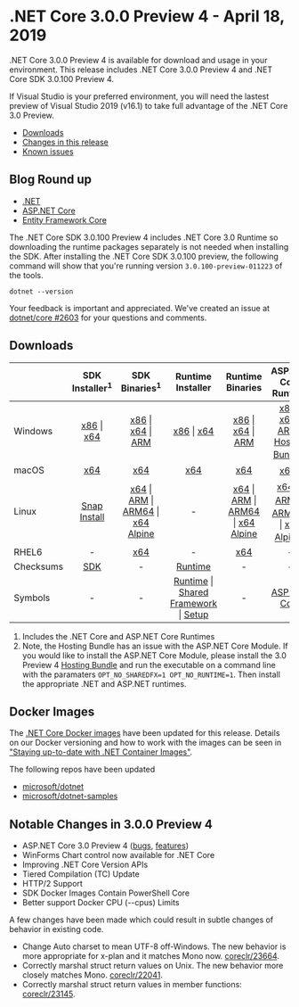 # .NET Core 3.0.0 Preview 4 - April 18, 2019

.NET Core 3.0.0 Preview 4 is available for download and usage in your environment. This release includes .NET Core 3.0.0 Preview 4 and .NET Core SDK 3.0.100 Preview 4.

If Visual Studio is your preferred environment, you will need the lastest preview of Visual Studio 2019 (v16.1) to take full advantage of the .NET Core 3.0 Preview.

* [Downloads](#downloads)
* [Changes in this release](#notable-changes-in-300-preview-4)
* [Known issues](3.0.0-preview-known-issues.md)

## Blog Round up

* [.NET][dotnet-blog]
* [ASP.NET Core][aspnet-blog]
* [Entity Framework Core][ef-blog]

The .NET Core SDK 3.0.100 Preview 4 includes .NET Core 3.0 Runtime so downloading the runtime packages separately is not needed when installing the SDK. After installing the .NET Core SDK 3.0.100 preview, the following command will show that you're running version `3.0.100-preview-011223` of the tools.

`dotnet --version`

Your feedback is important and appreciated. We've created an issue at [dotnet/core #2603](https://github.com/dotnet/core/issues/2603) for your questions and comments.

## Downloads

|           | SDK Installer<sup>1</sup>                        | SDK Binaries<sup>1</sup>                 | Runtime Installer                                        | Runtime Binaries                                 | ASP.NET Core Runtime           |
| --------- | :------------------------------------------:     | :----------------------:                 | :---------------------------:                            | :-------------------------:                      | :-----------------:            |
| Windows   | [x86][dotnet-sdk-win-x86.exe] \| [x64][dotnet-sdk-win-x64.exe] | [x86][dotnet-sdk-win-x86.zip] \| [x64][dotnet-sdk-win-x64.zip] \| [ARM][dotnet-sdk-win-arm.zip] | [x86][dotnet-runtime-win-x86.exe] \| [x64][dotnet-runtime-win-x64.exe] | [x86][dotnet-runtime-win-x86.zip] \| [x64][dotnet-runtime-win-x64.zip] \| [ARM][dotnet-runtime-win-arm.zip]  | [x86][aspnetcore-runtime-win-x86.exe] \| [x64][aspnetcore-runtime-win-x64.exe] \| [ARM][aspnetcore-runtime-win-arm.zip] \|<br/> [Hosting Bundle][dotnet-hosting-win.exe]<sup>2</sup> |
| macOS     | [x64][dotnet-sdk-osx-x64.pkg]  | [x64][dotnet-sdk-osx-x64.tar.gz]     | [x64][dotnet-runtime-osx-x64.pkg] | [x64][dotnet-runtime-osx-x64.tar.gz] | [x64][aspnetcore-runtime-osx-x64.tar.gz]<sup>1</sup>
| Linux     |  [Snap Install](3.0.0-preview3-download.md)  | [x64][dotnet-sdk-linux-x64.tar.gz] \| [ARM][dotnet-sdk-linux-arm.tar.gz] \| [ARM64][dotnet-sdk-linux-arm64.tar.gz] \| [x64 Alpine][dotnet-sdk-linux-musl-x64.tar.gz] | - | [x64][dotnet-runtime-linux-x64.tar.gz] \| [ARM][dotnet-runtime-linux-arm.tar.gz] \| [ARM64][dotnet-runtime-linux-arm64.tar.gz] \| [x64 Alpine][dotnet-runtime-linux-musl-x64.tar.gz] | [x64][aspnetcore-runtime-linux-x64.tar.gz]<sup>1</sup>  \| [ARM][aspnetcore-runtime-linux-arm.tar.gz]<sup>1</sup> \| [ARM64][aspnetcore-runtime-linux-arm64.tar.gz]<sup>1</sup> \| [x64 Alpine][aspnetcore-runtime-linux-musl-x64.tar.gz]<sup>1</sup> |
| RHEL6     | -                                                | [x64][dotnet-sdk-rhel.6-x64.tar.gz]                    | -                                                        | [x64][dotnet-runtime-rhel.6-x64.tar.gz] | - |
| Checksums | [SDK][checksums-sdk]                             | -                                        | [Runtime][checksums-runtime]                             | - | - |
| Symbols   | - | -                                        | [Runtime][coreclr-symbols.zip] \| [Shared Framework][corefx-symbols.zip] \| [Setup][core-setup-symbols.zip] | - | [ASP.NET Core][aspnet-symbols.zip] |

1. Includes the .NET Core and ASP.NET Core Runtimes
2. Note, the Hosting Bundle has an issue with the ASP.NET Core Module. If you would like to install the ASP.NET Core Module, please install the 3.0 Preview 4 [Hosting Bundle][dotnet-hosting-win.exe] and run the executable on a command line with the paramaters `OPT_NO_SHAREDFX=1 OPT_NO_RUNTIME=1`. Then install the appropriate .NET and ASP.NET runtimes.

## Docker Images

The [.NET Core Docker images](https://hub.docker.com/r/microsoft/dotnet/) have been updated for this release. Details on our Docker versioning and how to work with the images can be seen in ["Staying up-to-date with .NET Container Images"](https://devblogs.microsoft.com/dotnet/staying-up-to-date-with-net-container-images/).

The following repos have been updated

* [microsoft/dotnet](https://hub.docker.com/r/microsoft/dotnet)
* [microsoft/dotnet-samples](https://hub.docker.com/r/microsoft/dotnet-samples)

## Notable Changes in 3.0.0 Preview 4

* ASP.NET Core 3.0 Preview 4 ([bugs](https://github.com/aspnet/AspNetCore/issues?q=is%3Aissue+label%3A%223+-+Done%22+label%3Abug+milestone%3A3.0.0-preview4), [features](https://github.com/aspnet/AspNetCore/issues?utf8=%E2%9C%93&q=is%3Aissue+label%3A%223+-+Done%22+label%3Aenhancement+milestone%3A3.0.0-preview4))
* WinForms Chart control now available for .NET Core
* Improving .NET Core Version APIs
* Tiered Compilation (TC) Update
* HTTP/2 Support
* SDK Docker Images Contain PowerShell Core
* Better support Docker CPU (--cpus) Limits

A few changes have been made which could result in subtle changes of behavior in existing code.

* Change Auto charset to mean UTF-8 off-Windows. The new behavior is more appropriate for x-plan and it matches Mono now. [coreclr/23664](https://github.com/dotnet/coreclr/pull/23664).
* Correctly marshal struct return values on Unix. The new behavior more closely matches Mono. [coreclr/22041](https://github.com/dotnet/coreclr/pull/22041).
* Correctly marshal struct return values in member functions: [coreclr/23145](https://github.com/dotnet/coreclr/pull/23145).

[blob-runtime]: https://builds.dotnet.microsoft.com/dotnet/Runtime/
[blob-sdk]: https://builds.dotnet.microsoft.com/dotnet/Sdk/
[release-notes]: 3.0.0-preview4.md

[dotnet-runtime-linux-arm.tar.gz]: https://download.visualstudio.microsoft.com/download/pr/98225b75-8507-490a-a040-335d1728fc0a/537c5d8f548241dfac27ee1f98551e67/dotnet-runtime-3.0.0-preview4-27615-11-linux-arm.tar.gz
[dotnet-runtime-linux-arm64.tar.gz]: https://download.visualstudio.microsoft.com/download/pr/79dafd9e-e037-4c49-8979-8add58ba3070/46259d42ab44f7c315b97186cfd375c1/dotnet-runtime-3.0.0-preview4-27615-11-linux-arm64.tar.gz
[dotnet-runtime-linux-musl-x64.tar.gz]: https://download.visualstudio.microsoft.com/download/pr/7c6eb3b5-9a32-443f-a453-44053500693f/73e29ee1e2e8bf0ce940bfb74df9ac00/dotnet-runtime-3.0.0-preview4-27615-11-linux-musl-x64.tar.gz
[dotnet-runtime-linux-x64.tar.gz]: https://download.visualstudio.microsoft.com/download/pr/797ab375-f427-4007-b17f-9ded29676b97/8e4103e31098287612100dd63b7b9315/dotnet-runtime-3.0.0-preview4-27615-11-linux-x64.tar.gz
[dotnet-runtime-osx-x64.pkg]: https://download.visualstudio.microsoft.com/download/pr/f7c8b865-335d-4d12-be45-d9eec74ccc18/40e5c5be673e47367e670edccb101e43/dotnet-runtime-3.0.0-preview4-27615-11-osx-x64.pkg
[dotnet-runtime-osx-x64.tar.gz]: https://download.visualstudio.microsoft.com/download/pr/49d3a3a0-97ec-4e67-ba04-7f7d1e4a018e/db1b4328863a284aaeaa53a86934233b/dotnet-runtime-3.0.0-preview4-27615-11-osx-x64.tar.gz
[dotnet-runtime-rhel.6-x64.tar.gz]: https://download.visualstudio.microsoft.com/download/pr/6c999d0f-e4f0-40af-9fd5-c680b5f89abe/d9ab03249daca4db5fa3cd66ce659a8f/dotnet-runtime-3.0.0-preview4-27615-11-rhel.6-x64.tar.gz
[dotnet-runtime-win-arm.zip]: https://download.visualstudio.microsoft.com/download/pr/ec7cf290-05b1-4fe5-b6f0-ca2042346432/94dcf57fc2c5da65bf19b0933ecac923/dotnet-runtime-3.0.0-preview4-27615-11-win-arm.zip
[dotnet-runtime-win-x64.exe]: https://download.visualstudio.microsoft.com/download/pr/2c5e986f-63c1-410b-966a-d72760744fd3/ed26fd610b292c87ddcf91b957ebe041/dotnet-runtime-3.0.0-preview4-27615-11-win-x64.exe
[dotnet-runtime-win-x64.zip]: https://download.visualstudio.microsoft.com/download/pr/320aebf9-d012-4bc5-8730-d336ad27c27d/e17e568694adc894b366e176f7a3e660/dotnet-runtime-3.0.0-preview4-27615-11-win-x64.zip
[dotnet-runtime-win-x86.exe]: https://download.visualstudio.microsoft.com/download/pr/71da16e7-cec4-4d64-a50e-1046289bc9b3/7bdd0a9ac4e45e1043398fbf151c6070/dotnet-runtime-3.0.0-preview4-27615-11-win-x86.exe
[dotnet-runtime-win-x86.zip]: https://download.visualstudio.microsoft.com/download/pr/a7f9a7fb-cc78-48bc-93e1-120fea7964f9/ab6bf079a404aff058c756e6e91a5f7d/dotnet-runtime-3.0.0-preview4-27615-11-win-x86.zip

[aspnetcore-runtime-linux-arm.tar.gz]: https://download.visualstudio.microsoft.com/download/pr/0c4d44a8-3ccd-45f4-994f-ea93008226eb/c4088c9872670837bb2fa55162fd5c77/aspnetcore-runtime-3.0.0-preview4-19216-03-linux-arm.tar.gz
[aspnetcore-runtime-linux-arm64.tar.gz]: https://download.visualstudio.microsoft.com/download/pr/cfa0ebe9-c4f8-4e1c-b777-57a5e0d66bb7/5344f7c1fdab4400102b46e04c2eff3b/aspnetcore-runtime-3.0.0-preview4-19216-03-linux-arm64.tar.gz
[aspnetcore-runtime-linux-musl-x64.tar.gz]: https://download.visualstudio.microsoft.com/download/pr/4c88d509-2236-40e5-9797-3e6681ed278d/3011a1d03fd89eed089bd3ce44baa6b9/aspnetcore-runtime-3.0.0-preview4-19216-03-linux-musl-x64.tar.gz
[aspnetcore-runtime-linux-x64.tar.gz]: https://download.visualstudio.microsoft.com/download/pr/efe3f589-6a9e-4c05-95ca-a514188d048a/b81d36316bc4406efd37df0419691208/aspnetcore-runtime-3.0.0-preview4-19216-03-linux-x64.tar.gz
[aspnetcore-runtime-osx-x64.tar.gz]: https://download.visualstudio.microsoft.com/download/pr/c7d3a630-4c69-47bd-b4af-654e77514d20/6b15853d4c0e45637e01b37983652cc9/aspnetcore-runtime-3.0.0-preview4-19216-03-osx-x64.tar.gz
[aspnetcore-runtime-win-arm.zip]: https://download.visualstudio.microsoft.com/download/pr/06f50bbd-1a2a-4cfd-ba58-3dd5e573cd2b/e94ff22b6065272fa5499649a64b2e45/aspnetcore-runtime-3.0.0-preview4-19216-03-win-arm.zip
[aspnetcore-runtime-win-x64.exe]: https://download.visualstudio.microsoft.com/download/pr/6963b6d0-6335-48c9-8bd5-8e418ce9df27/7412bc71723b27c40667b082533f6e99/aspnetcore-runtime-3.0.0-preview4-19216-03-win-x64.exe
[aspnetcore-runtime-win-x64.zip]: https://download.visualstudio.microsoft.com/download/pr/8cd7ca69-40cc-461f-ae97-d50d73b424f4/39638454092a873e5680af2d7e496373/aspnetcore-runtime-3.0.0-preview4-19216-03-win-x64.zip
[aspnetcore-runtime-win-x86.exe]: https://download.visualstudio.microsoft.com/download/pr/8c1dad0a-4f29-41c2-9f73-f6339f80d127/a75e7316bf4dfa497992ddc22c5cae05/aspnetcore-runtime-3.0.0-preview4-19216-03-win-x86.exe
[aspnetcore-runtime-win-x86.zip]: https://download.visualstudio.microsoft.com/download/pr/709aa675-f1ca-4efe-80c8-67795696c882/c6c59a222f722b9c755e6b5662133c95/aspnetcore-runtime-3.0.0-preview4-19216-03-win-x86.zip
[dotnet-hosting-win.exe]: https://download.visualstudio.microsoft.com/download/pr/1a4373cf-d4ed-4aa7-b3e1-49f5ddb9cb22/f410589b3d4ddd4f0bca9a466bb64ce3/dotnet-hosting-3.0.0-preview4-19216-03-win.exe

[dotnet-sdk-linux-arm.tar.gz]: https://download.visualstudio.microsoft.com/download/pr/549f71f9-ba29-476d-8e15-b450f7ba2504/59825a1fcc5aa35344e4f44b2e9f94db/dotnet-sdk-3.0.100-preview4-011223-linux-arm.tar.gz
[dotnet-sdk-linux-arm64.tar.gz]: https://download.visualstudio.microsoft.com/download/pr/39601b46-a250-46c3-92f0-68493e07fe5c/3bc40cf7868dcdd05ce353e253fd266c/dotnet-sdk-3.0.100-preview4-011223-linux-arm64.tar.gz
[dotnet-sdk-linux-musl-x64.tar.gz]: https://download.visualstudio.microsoft.com/download/pr/ab4af538-7d1b-402e-85e2-ec0e8cde3c4e/fe8367f401f7f7125c1f0e0332a04e0d/dotnet-sdk-3.0.100-preview4-011223-linux-musl-x64.tar.gz
[dotnet-sdk-linux-x64.tar.gz]: https://download.visualstudio.microsoft.com/download/pr/26d4dc1f-f674-4902-9921-f287f65266f9/ef8a67939f0c3e5729b2674a5e013328/dotnet-sdk-3.0.100-preview4-011223-linux-x64.tar.gz
[dotnet-sdk-osx-x64.pkg]: https://download.visualstudio.microsoft.com/download/pr/ad5375dc-7304-4633-9d1a-23c7a41e8f9d/7b4630b0cfa7e275d9b7f87865b8db47/dotnet-sdk-3.0.100-preview4-011223-osx-x64.pkg
[dotnet-sdk-osx-x64.tar.gz]: https://download.visualstudio.microsoft.com/download/pr/b52e8baf-37c7-485d-ba4d-ef17af92b2fe/55f91ca67d8a29b62e685f28939077b6/dotnet-sdk-3.0.100-preview4-011223-osx-x64.tar.gz
[dotnet-sdk-rhel.6-x64.tar.gz]: https://download.visualstudio.microsoft.com/download/pr/0bb08d76-c69f-4f21-b0f5-f5b1446cd9bd/e729ccdf120e9dd15ca4115939776768/dotnet-sdk-3.0.100-preview4-011223-rhel.6-x64.tar.gz
[dotnet-sdk-win-arm.zip]: https://download.visualstudio.microsoft.com/download/pr/2e0f3778-0bdf-47c5-b8f3-d4a357b030ee/5e252aa9d4ea91c83c81d2b8cff69c0f/dotnet-sdk-3.0.100-preview4-011223-win-arm.zip
[dotnet-sdk-win-x64.exe]: https://download.visualstudio.microsoft.com/download/pr/4032ceb5-61cd-495a-ab25-475aa2232f28/7eb614e777d87ef0d49f86be4fc8bbde/dotnet-sdk-3.0.100-preview4-011223-win-x64.exe
[dotnet-sdk-win-x64.zip]: https://download.visualstudio.microsoft.com/download/pr/a3fe6da8-1ec8-48e5-b93d-cbf6cbe4e1ad/b4c6e212cda446fcc6c305296130e76b/dotnet-sdk-3.0.100-preview4-011223-win-x64.zip
[dotnet-sdk-win-x86.exe]: https://download.visualstudio.microsoft.com/download/pr/e6cdbf31-8b69-4e30-b555-4d4543381c74/bde99c9c84d675e5462759a5d2586ce5/dotnet-sdk-3.0.100-preview4-011223-win-x86.exe
[dotnet-sdk-win-x86.zip]: https://download.visualstudio.microsoft.com/download/pr/6e7b3953-2991-4078-9d2d-677c58c3a612/3ed31ed32cfb2d950e90b09b8a4c291d/dotnet-sdk-3.0.100-preview4-011223-win-x86.zip

[core-setup-symbols.zip]: https://download.visualstudio.microsoft.com/download/pr/61fb6716-1c35-4833-b7bd-d1952458ad5c/f1387df70c4fe1722f6aeae81efd6c9c/core-setup-3.0.0-preview4-symbols.zip
[coreclr-symbols.zip]: https://download.visualstudio.microsoft.com/download/pr/21e51454-1796-4d75-bda3-62cfc609e0ad/ffcf37fcc73043554a18a64a43f62ab4/coreclr-3.0.0-preview4-symbols.zip
[corefx-symbols.zip]: https://download.visualstudio.microsoft.com/download/pr/459e521e-3a07-443b-8bda-5551589b5137/b71f1121008551eec5c0bac3cfcb44ea/corefx-3.0.0-preview4-symbols.zip
[dotnet-trusted-symbols.zip]: https://download.visualstudio.microsoft.com/download/pr/0c77038c-bf98-418a-b2ac-9d64dadfa4d4/f788cc2ba2d1ea7ba57f32e6065af155/dotnet-trusted-3.0.0-preview4-symbols.zip
[aspnet-symbols.zip]: https://download.visualstudio.microsoft.com/download/pr/d5d0ef3f-e495-4394-82bf-5b3b1e2db8f2/ba5c2e7e94516602373c764d4a467eb6/aspnet-3.0.0-preview4-symbols.zip

[checksums-runtime]: https://builds.dotnet.microsoft.com/dotnet/checksums/3.0.0-preview4-27615-11-runtime-sha.txt
[checksums-sdk]: https://builds.dotnet.microsoft.com/dotnet/checksums/3.0.100-preview4-011223-sdk-sha.txt

[linux-install]: https://learn.microsoft.com/dotnet/core/install/linux

[dotnet-blog]: https://devblogs.microsoft.com/dotnet/announcing-net-core-3-preview-4/
[aspnet-blog]: https://devblogs.microsoft.com/aspnet/asp-net-core-updates-in-net-core-3-0-preview-4/
[ef-blog]: https://devblogs.microsoft.com/dotnet/announcing-entity-framework-core-3-0-preview-4
